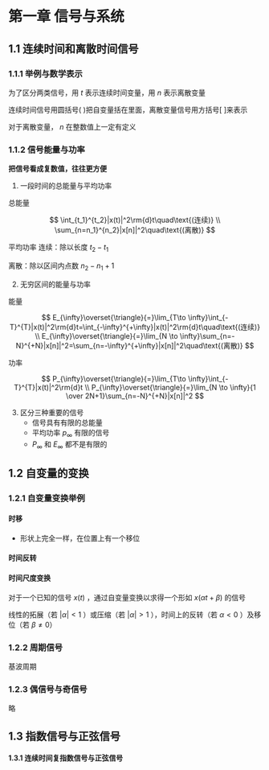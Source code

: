 # 第一章 信号与系统

## 1.1 连续时间和离散时间信号

### 1.1.1 举例与数学表示

为了区分两类信号，用 $t$ 表示连续时间变量，用 $n$ 表示离散变量

连续时间信号用圆括号( )把自变量括在里面，离散变量信号用方括号[ ]来表示

对于离散变量， $n$ 在整数值上一定有定义

### 1.1.2 信号能量与功率

**把信号看成复数值，往往更方便**

1. 一段时间的总能量与平均功率

总能量

$$
\int_{t_1}^{t_2}|x(t)|^2\rm{d}t\quad\text{(连续)}
\\
\sum_{n=n_1}^{n_2}|x[n]|^2\quad\text{(离散)}
$$

平均功率
连续：除以长度 $t_2-t_1$ 

离散：除以区间内点数 $n_2-n_1+1$

2. 无穷区间的能量与功率

能量

$$
E_{\infty}\overset{\triangle}{=}\lim_{T\to \infty}\int_{-T}^{T}|x(t)|^2\rm{d}t=\int_{-\infty}^{+\infty}|x(t)|^2\rm{d}t\quad\text{(连续)}
\\
E_{\infty}\overset{\triangle}{=}\lim_{N \to \infty}\sum_{n=-N}^{+N}|x[n]|^2=\sum_{n=-\infty}^{+\infty}|x[n]|^2\quad\text{(离散)}
$$

功率

$$
P_{\infty}\overset{\triangle}{=}\lim_{T\to \infty}\int_{-T}^{T}|x(t)|^2\rm{d}t
\\
P_{\infty}\overset{\triangle}{=}\lim_{N \to \infty}{1 \over 2N+1}\sum_{n=-N}^{+N}|x[n]|^2
$$

3. 区分三种重要的信号
	- 信号具有有限的总能量
	- 平均功率 $p_{\infty}$ 有限的信号
	- $P_{\infty}$ 和 $E_{\infty}$ 都不是有限的

## 1.2 自变量的变换

### 1.2.1 自变量变换举例

#### 时移

- 形状上完全一样，在位置上有一个移位

#### 时间反转

#### 时间尺度变换

对于一个已知的信号 $x(t)$ ，通过自变量变换以求得一个形如 $x(\alpha t+ \beta)$ 的信号

线性的拓展（若 $|\alpha|<1$ ）或压缩（若 $|\alpha|>1$ ），时间上的反转（若 $\alpha<0$ ）及移位（若 $\beta \neq 0$）

### 1.2.2 周期信号

基波周期

### 1.2.3 偶信号与奇信号

略

## 1.3 指数信号与正弦信号

#### 1.3.1 连续时间复指数信号与正弦信号

